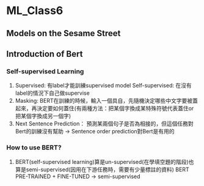 # ML_Class6
## Models on the Sesame Street
## Introduction of Bert
### Self-supervised Learning
1. Supervised: 有label才能訓練supervised model
   Self-supervised: 在沒有label的情況下自己做supervise
2. Masking: BERT在訓練的時候，輸入一個具自，先隨機決定哪些中文字要被蓋起來，再決定要如何蓋住(有兩種方法：把某個字換成某特殊符號代表蓋住or把某個字換成另一個字)
3. Next Sentence Prediction： 預測某兩個句子是否為相接的，但這個任務對Bert的訓練沒有幫助 -> Sentence order prediction對Bert是有用的
### How to use BERT?
1. BERT(self-supervised learning)算是un-supervised(在學填空題的階段)也算是semi-supervised(因用在下游任務時，需要有少量標註的資料)
   BERT PRE-TRAINED + FINE-TUNED -> semi-supervised

   

